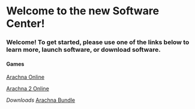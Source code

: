 # Welcome to the new Software Center!

### Welcome! To get started, please use one of the links below to learn more, launch software, or download software.

#### Games
[Arachna Online](https://247086.github.io/software-downloads/playable/Arachna.html)

[Arachna 2 Online](https://247086.github.io/software-downloads/playable/Arachna2.html)

*Downloads*
[Arachna Bundle]()
